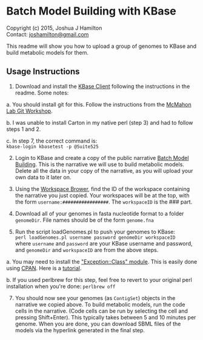 # Batch Model Building with KBase
Copyright (c) 2015, Joshua J Hamilton  
Contact: joshamilton@gmail.com

This readme will show you how to upload a group of genomes to KBase and build metabolic models for them.

## Usage Instructions
1. Download and install the [KBase Client](https://github.com/ModelSEED/KBaseClient) following the instructions in the readme. Some notes:  

  a. You should install git for this. Follow the instructions from the [McMahon Lab Git Workshop](https://github.com/McMahonLab/git_wksp).  

  b. I was unable to install Carton in my native perl (step 3) and had to follow steps 1 and 2.  

  c. In step 7, the correct command is:  
   `kbase-login kbasetest -p @Suite525`

2. Login to KBase and create a copy of the public narrative [Batch Model Building](https://narrative.kbase.us/narrative/ws.9560.obj.2). This is the narrative we will use to build metabolic models. Delete all the data in your copy of the narrative, as you will upload your own data to it later on.

3. Using the [Workspace Brower](https://narrative.kbase.us/functional-site/#/ws/), find the ID of the workspace containing the narrative you just copied. Your workspaces will be at the top, with the form `username:#################`. The `workspaceID` is the ### part.

4. Download all of your genomes in fasta nucleotide format to a folder `genomeDir`. File names should be of the form `genome.fna`

6. Run the script loadGenomes.pl to push your genomes to KBase:  
`perl loadGenomes.pl username password genomeDir workspaceID`  
where `username` and `password` are your KBase username and password, and `genomeDir` and `workspaceID` are from the above steps.  

  a. You may need to install the ["Exception::Class" module](http://search.cpan.org/~drolsky/Exception-Class-1.39/lib/Exception/Class.pm). This is easily done using [CPAN](http://www.cpan.org/). Here is a [tutorial](http://www.thegeekstuff.com/2008/09/how-to-install-perl-modules-manually-and-using-cpan-command/).

  b. If you used perlbrew for this step, feel free to revert to your original perl installation when you're done: `perlbrew off`

7. You should now see your genomes (as `ContigSet`) objects in the narrative we copied above. To build metabolic models, run the code cells in the narrative. (Code cells can be run by selecting the cell and pressing Shift+Enter). This typically takes between 5 and 10 minutes per genome. When you are done, you can download SBML files of the models via the hyperlink generated in the final step.
